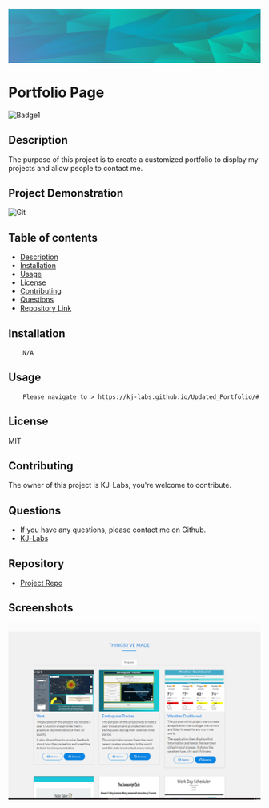 

![Git](background.PNG)  
# Portfolio Page

![Badge1](https://img.shields.io/badge/License-MIT-Blue)


## Description 
The purpose of this project is to create a customized portfolio to display my projects and allow people to contact me. 

## Project Demonstration
![Git](N/A)  


## Table of contents

- [Description](#description)
- [Installation](#installation)
- [Usage](#usage)
- [License](#license)
- [Contributing](#contributing)
- [Questions](#questions)
- [Repository Link](#repository)



## Installation

        N/A

## Usage

        Please navigate to > https://kj-labs.github.io/Updated_Portfolio/#

## License
MIT 


 

## Contributing

The owner of this project is KJ-Labs, you're welcome to contribute.


## Questions

- If you have any questions, please contact me on Github.
- [KJ-Labs](https://github.com/KJ-Labs)

## Repository

- [Project Repo](https://github.com/KJ-Labs/Updated_Portfolio)

## Screenshots
![Git](screenshot.PNG)  


